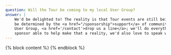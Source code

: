 ```yaml
---
question: Will the Tour be coming to my local User Group?
answer: |
    We'd be delighted to! The reality is that Tour events are still being planned and the duration and reach of the Tour will 
    be determined by the <a href="/sponsorship">support</a> of community sponsors. If you're interested in the Tour visiting your 
    User Group, <a href='/contact'>drop us a line</a>; we'll do everything we can to include you. If you're a potential 
    sponsor able to help make that a reality, we'd also love to speak with you.
---
```

{% block content %}
{% endblock %}